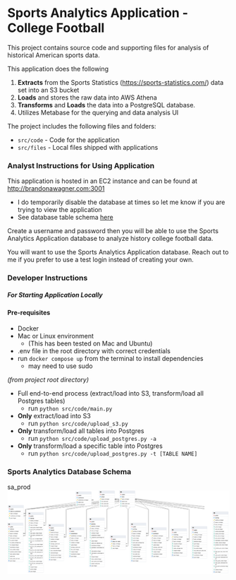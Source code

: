 # Sports Analytics Application - College Football

This project contains source code and supporting files 
for analysis of historical American sports data. 

This application does the following

1. **Extracts** from the Sports Statistics (https://sports-statistics.com/) data set into an S3 bucket
2. **Loads** and stores the raw data into AWS Athena
3. **Transforms** and **Loads** the data into a PostgreSQL database.
4. Utilizes Metabase for the querying and data analysis UI

The project includes the following files and folders:
- `src/code` - Code for the application
- `src/files` - Local files shipped with applications


### Analyst Instructions for Using Application
This application is hosted in an EC2 instance and can be found
at http://brandonawagner.com:3001
- I do temporarily disable the database at times so let me know if you are trying to view the application
- See database table schema [here](#sports-analytics-database-schema)

Create a username and password then you will be able to use the
Sports Analytics Application database to analyze history college football
data.

You will want to use the Sports Analytics Application database.
Reach out to me if you prefer to use a test login instead of
creating your own.

### Developer Instructions


##### For Starting Application Locally
#### Pre-requisites
- Docker
- Mac or Linux environment
  - (This has been tested on Mac and Ubuntu)
- .env file in the root directory with correct credentials
- run `docker compose up` from the terminal to install dependencies
  - may need to use sudo

_(from project root directory)_

- Full end-to-end process (extract/load into S3, transform/load all Postgres tables)
  - run `python src/code/main.py`
- **Only** extract/load into S3
  - run `python src/code/upload_s3.py`
- **Only** transform/load all tables into Postgres
  - run `python src/code/upload_postgres.py -a`
- **Only** transform/load a specific table into Postgres
  - run `python src/code/upload_postgres.py -t [TABLE NAME]`
  
### **Sports Analytics Database Schema**
sa_prod
    ![Sports Analytics Database Entity-Relationship Diagram](./src/files/sa_prod_ERD.png)



